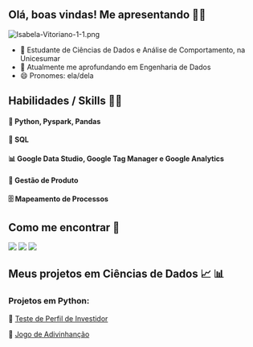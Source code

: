 ## Olá, boas vindas! Me apresentando 👋👩
![Isabela-Vitoriano-1-1.png](https://i.postimg.cc/vH1M42JY/Isabela-Vitoriano-1-1.png)
- 🔭 Estudante de Ciências de Dados e Análise de Comportamento, na Unicesumar
- 🌱 Atualmente me aprofundando em Engenharia de Dados
- 😄 Pronomes: ela/dela

## Habilidades / Skills 👩‍💻
#### 🐍 Python, Pyspark, Pandas
#### 🔎 SQL
#### 📊 Google Data Studio, Google Tag Manager e Google Analytics
#### 🔮 Gestão de Produto
#### 🗄  Mapeamento de Processos

## Como me encontrar 🔎

<div> 
  <a href="https://www.linkedin.com/in/isabela-vitoriano/" target="_blank"><img src="https://img.shields.io/badge/LinkedIn-0077B5?style=for-the-badge&logo=linkedin&logoColor=white" target="_blank"></a>
  <a href = "mailto:isabelavitoriano.ss@gmail.com"><img src="https://img.shields.io/badge/-Gmail-%23333?style=for-the-badge&logo=gmail&logoColor=white" target="_blank"></a>
 <a href="https://github.com/isabela-vitoriano" target="_blank"><img src="https://img.shields.io/badge/GitHub-100000?style=for-the-badge&logo=github&logoColor=white" target="_blank"></a>
</div>

## Meus projetos em Ciências de Dados 📈 📊

### Projetos em Python:

:1st_place_medal: [Teste de Perfil de Investidor](https://github.com/isabela-vitoriano/Perfil-de-Investidor)

:2nd_place_medal: [Jogo de Adivinhanção](https://github.com/isabela-vitoriano/Adivinhacao-Dados)
